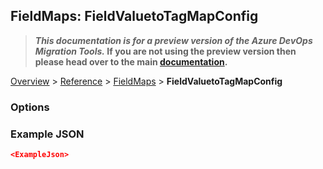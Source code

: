 ## FieldMaps: FieldValuetoTagMapConfig

>**_This documentation is for a preview version of the Azure DevOps Migration Tools._ If you are not using the preview version then please head over to the main [documentation](https://nkdagility.github.io/azure-devops-migration-tools).**

[Overview](.././index.md) > [Reference](../index.md) > [FieldMaps](./index.md) > **FieldValuetoTagMapConfig**

<Description>

### Options

<Options>

### Example JSON

```JSON
<ExampleJson>
```